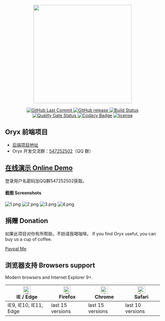 <p align="center">
  <img width="320" src="https://github.com/godcheese/oryx/blob/master/oryx_banner.png?raw=true">
</p>
<p align="center">
  <a href="https://github.com/godcheese/oryx-frontend-vue">
    <img src="https://img.shields.io/github/last-commit/godcheese/oryx-frontend-vue.svg" alt="GitHub Last Commit">
  </a>
  <a href="https://github.com/godcheese/oryx/releases">
    <img src="https://img.shields.io/github/release/godcheese/oryx.svg" alt="GitHub release">
  </a>
  <a href="https://travis-ci.org/godcheese/oryx-frontend-vue" rel="nofollow">
    <img src="https://travis-ci.org/godcheese/oryx-frontend-vue.svg?branch=master" alt="Build Status">
  </a>
  <a href="https://sonarcloud.io/dashboard?id=godcheese_oryx-frontend-vue" rel="nofollow">
     <img src="https://sonarcloud.io/api/project_badges/measure?project=godcheese_oryx-frontend-vue&metric=alert_status" alt="Quality Gate Status">
   </a>
 <a href="https://www.codacy.com/manual/godcheese/oryx-frontend-vue?utm_source=github.com&amp;utm_medium=referral&amp;utm_content=godcheese/oryx-frontend-vue&amp;utm_campaign=Badge_Grade"><img src="https://api.codacy.com/project/badge/Grade/e74079cb01814d8094bc8ba92ff8da45" alt="Codacy Badge"/></a>
  <a href="https://github.com/godcheese/oryx-frontend-vue/blob/master/LICENSE">
    <img src="https://img.shields.io/github/license/mashape/apistatus.svg" alt="license">
  </a>
</p>

## Oryx 前端项目
- [后端项目地址](https://github.com/godcheese/oryx)
- Oryx 开发交流群：[547252502](https://jq.qq.com/?_wv=1027&k=5yxyg73)（QQ 群）

## [在线演示 Online Demo](https://oryx-frontend-vue.netlify.com)

登录用户名密码加QQ群547252502获取。

#### 截图 Screenshots

![1.png](https://github.com/godcheese/oryx/blob/master/screenshots/1.png)
![2.png](https://github.com/godcheese/oryx/blob/master/screenshots/2.png)
![3.png](https://github.com/godcheese/oryx/blob/master/screenshots/3.png)
![4.png](https://github.com/godcheese/oryx/blob/master/screenshots/4.png)

## 捐赠 Donation

如果此项目对你有所帮助，不妨请我喝咖啡。
If you find Oryx useful, you can buy us a cup of coffee.

[Paypal Me](https://www.paypal.me/godcheese)

## 浏览器支持 Browsers support

Modern browsers and Internet Explorer 9+.

| [<img src="https://raw.githubusercontent.com/alrra/browser-logos/master/src/edge/edge_48x48.png" alt="IE / Edge" width="24px" height="24px" />](http://godban.github.io/browsers-support-badges/)</br>IE / Edge | [<img src="https://raw.githubusercontent.com/alrra/browser-logos/master/src/firefox/firefox_48x48.png" alt="Firefox" width="24px" height="24px" />](http://godban.github.io/browsers-support-badges/)</br>Firefox | [<img src="https://raw.githubusercontent.com/alrra/browser-logos/master/src/chrome/chrome_48x48.png" alt="Chrome" width="24px" height="24px" />](http://godban.github.io/browsers-support-badges/)</br>Chrome | [<img src="https://raw.githubusercontent.com/alrra/browser-logos/master/src/safari/safari_48x48.png" alt="Safari" width="24px" height="24px" />](http://godban.github.io/browsers-support-badges/)</br>Safari |
| --------- | --------- | --------- | --------- |
| IE9, IE10, IE11, Edge| last 15 versions| last 15 versions| last 10 versions
